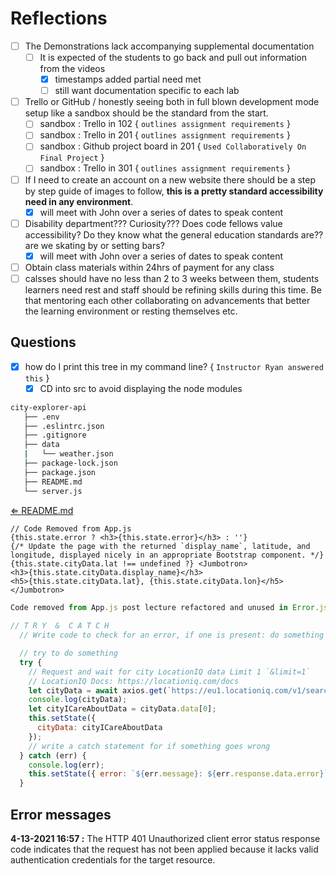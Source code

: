 # Reflections

- [ ] The Demonstrations lack accompanying supplemental documentation
  - [ ] It is expected of the students to go back and pull out information from the videos
    - [x] timestamps added partial need met
    - [ ] still want documentation specific to each lab
- [ ] Trello or GitHub / honestly seeing both in full blown development mode setup like a sandbox should be the standard from the start.
  - [ ] sandbox : Trello in 102 { `outlines assignment requirements` }
  - [ ] sandbox : Trello in 201 { `outlines assignment requirements` }
  - [ ] sandbox : Github project board in 201 { `Used Collaboratively On Final Project` }
  - [ ] sandbox : Trello in 301 { `outlines assignment requirements` }
- [ ] If I need to create an account on a new website there should be a step by step guide of images to follow, **this is a pretty standard accessibility need in any environment**.
  - [x] will meet with John over a series of dates to speak content
- [ ] Disability department??? Curiosity??? Does code fellows value accessibility? Do they know what the general education standards are?? are we skating by or setting bars?
  - [x] will meet with John over a series of dates to speak content
- [ ] Obtain class materials within 24hrs of payment for any class
- [ ] calsses should have no less than 2 to 3 weeks between them, students learners need rest and staff should be refining skills during this time. Be that mentoring each other collaborating on advancements that better the learning environment or resting themselves etc.

## Questions

- [X] how do I print this tree in my command line? { `Instructor Ryan answered this` }
  - [X] CD into src to avoid displaying the node modules

```sh
city-explorer-api
   ├── .env
   ├── .eslintrc.json
   ├── .gitignore
   ├── data
   |   └── weather.json
   ├── package-lock.json
   ├── package.json
   ├── README.md
   └── server.js
```

[⇐ README.md](README.md)

```JSX
// Code Removed from App.js
{this.state.error ? <h3>{this.state.error}</h3> : ''}
{/* Update the page with the returned `display_name`, latitude, and    longitude, displayed nicely in an appropriate Bootstrap component. */}
{this.state.cityData.lat !== undefined ?} <Jumbotron>
<h3>{this.state.cityData.display_name}</h3>
<h5>{this.state.cityData.lat}, {this.state.cityData.lon}</h5> </Jumbotron> 
```


````javascript
Code removed from App.js post lecture refactored and unused in Error.js 
  
// T R Y  &  C A T C H
  // Write code to check for an error, if one is present: do something clever with it

  // try to do something
  try {
    // Request and wait for city LocationIQ data Limit 1 `&limit=1`
    // LocationIQ Docs: https://locationiq.com/docs
    let cityData = await axios.get(`https://eu1.locationiq.com/v1/search.php?key=${process.env.REACT_APP_LOCATIONIQ_KEY}&q=${citySearched}&format=json&limit=1`);
    console.log(cityData);
    let cityICareAboutData = cityData.data[0];
    this.setState({
      cityData: cityICareAboutData
    });
    // write a catch statement for if something goes wrong
  } catch (err) {
    console.log(err);
    this.setState({ error: `${err.message}: ${err.response.data.error}` });
  }
````
 ## Error messages

 **4-13-2021 16:57 :** The HTTP 401 Unauthorized client error status response code indicates that the request has not been applied because it lacks valid authentication credentials for the target resource.
